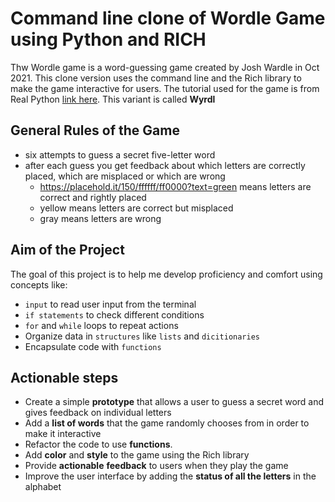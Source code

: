 # Command line clone of Wordle Game using Python and RICH

Thw Wordle game is a word-guessing game created by Josh Wardle in Oct 2021.
This clone version uses the command line and the Rich library to make the game interactive for users.
The tutorial used for the game is from Real Python [link here](https://realpython.com/python-wordle-clone/).
This variant is called **Wyrdl**

## General Rules of the Game
- six attempts to guess a secret five-letter word
- after each guess you get feedback about which letters are correctly placed, which are misplaced or which are wrong
	- https://placehold.it/150/ffffff/ff0000?text=green means letters are correct and rightly placed
	- yellow means letters are correct but misplaced
	- gray means letters are wrong

## Aim of the Project

The goal of this project is to help me develop proficiency and comfort using concepts like: 
- `input` to read user input from the terminal 
- `if statements` to check different conditions 
- `for` and `while` loops to repeat actions
- Organize data in `structures` like `lists` and `dicitionaries`
- Encapsulate code with `functions`

## Actionable steps

- Create a simple **prototype** that allows a user to guess a secret word and gives feedback on individual letters
- Add a **list of words** that the game randomly chooses from in order to make it interactive
- Refactor the code to use **functions**.
- Add **color** and **style** to the game using the Rich library
- Provide **actionable** **feedback** to users when they play the game
- Improve the user interface by adding the **status of all the letters** in the alphabet
